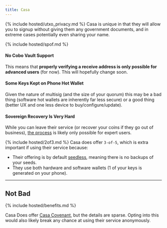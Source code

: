 ```yaml
---
title: Casa
---
```


{% include hosted/utxo_privacy.md %}
Casa is unique in that they will allow you to signup without giving them any government documents, and in extreme cases potentially even sharing your name.

{% include hosted/spof.md %}

#### No Cobo Vault Support
This means that **properly verifying a receive address is only possible for advanced users** (for now).
This will hopefully change soon.

#### Some Keys Kept on Phone Hot Wallet
Given the nature of multisig (and the size of your quorum) this may be a bad thing (software hot wallets are inherently far less secure) or a good thing (better UX and one less device to buy/configure/update).

#### Sovereign Recovery Is Very Hard
While you can leave their service (or recover your coins if they go out of business), [the process](https://walletsrecovery.org/recovery-docs/casa-recovery.html) is likely only possible for expert users.

{% include hosted/2of3.md %}
Casa does offer `3-of-5`, which is extra important if using their service because:
* Their offering is by default [seedless](https://blog.keys.casa/casa-seedless-security-model/), meaning there is no backups of your seeds.
* They use both hardware and software wallets (1 of your keys is generated on your phone).

---
## Not Bad
{% include hosted/benefits.md %}

Casa Does offer [Casa Covenant](https://keys.casa/bitcoin-inheritance-plan), but the details are sparse.
Opting into this would also likely break any chance at using their service anonymously.

